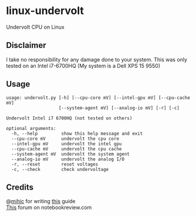 # linux-undervolt
Undervolt CPU on Linux

## Disclaimer
I take no responsibility for any damage done to your system. This was only tested
on an Intel i7-6700HQ (My system is a Dell XPS 15 9550)

## Usage
```
usage: undervolt.py [-h] [--cpu-core mV] [--intel-gpu mV] [--cpu-cache mV]
                    [--system-agent mV] [--analog-io mV] [-r] [-c]

Undervolt Intel i7 6700HQ (not tested on others)

optional arguments:
  -h, --help         show this help message and exit
  --cpu-core mV      undervolt the cpu core
  --intel-gpu mV     undervolt the intel gpu
  --cpu-cache mV     undervolt the cpu cache
  --system-agent mV  undervolt the system agent
  --analog-io mV     undervolt the analog I/O
  -r, --reset        reset voltages
  -c, --check        check undervoltage
```

## Credits
@[mihic](https://www.github.com/mihic) for writing [this](https://github.com/mihic/linux-intel-undervolt) guide  
[This](http://forum.notebookreview.com/threads/undervolting-e-g-skylake-in-linux.807953/) forum on notebookreview.com
